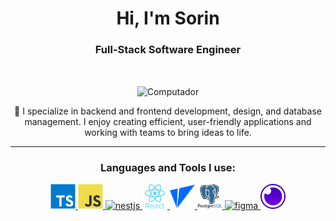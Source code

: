 <h1 align="center">Hi, I'm Sorin</h1>
<h3 align="center">Full-Stack Software Engineer</h3>
<br>

<p align="center">
<img src="https://github.com/user-attachments/assets/eccd9703-182b-4d13-8baa-a6d74bb5e144" width="350px" align="center" alt="Computador">
</p>


<p align="center">
     🌟 I specialize in backend and frontend development, design, and database management. I enjoy creating efficient, user-friendly applications and working with teams to bring ideas to life.
</p>

<hr>
<h3 align="center">Languages and Tools I use:</h3>
</div>
<p align="center">
  <a href="https://www.typescriptlang.org/" target="_blank" rel="noreferrer"> <img src="https://raw.githubusercontent.com/devicons/devicon/master/icons/typescript/typescript-original.svg" alt="typescript" width="40" height="40"/> </a>
    <a href="https://developer.mozilla.org/en-US/docs/Web/JavaScript" target="_blank" rel="noreferrer"> <img src="https://raw.githubusercontent.com/devicons/devicon/master/icons/javascript/javascript-original.svg" alt="javascript" width="40" height="40"/> </a>
    <a href="https://nestjs.com/" target="_blank" rel="noreferrer"> <img src="https://static-00.iconduck.com/assets.00/nestjs-icon-512x510-9nvpcyc3.png" alt="nestjs" width="40" height="40"/> </a>
  <a href="https://reactjs.org/" target="_blank" rel="noreferrer"> <img src="https://raw.githubusercontent.com/devicons/devicon/master/icons/react/react-original-wordmark.svg" alt="react" width="40" height="40"/> </a>
   <a href="https://vitejs.dev/" target="_blank" rel="noreferrer"> <img src="https://github.com/devicons/devicon/blob/master/icons/vite/vite-original.svg" alt="figma" width="40" height="40"/> </a>
    <a href="https://www.postgresql.org" target="_blank" rel="noreferrer"> <img src="https://raw.githubusercontent.com/devicons/devicon/master/icons/postgresql/postgresql-original-wordmark.svg" alt="postgresql" width="40" height="40"/> </a>
    <a href="https://www.figma.com/" target="_blank" rel="noreferrer"> <img src="https://www.vectorlogo.zone/logos/figma/figma-icon.svg" alt="figma" width="40" height="40"/> </a>
  <a href="https://insomnia.rest/" target="_blank" rel="noreferrer"> <img src="https://github.com/devicons/devicon/blob/master/icons/insomnia/insomnia-original.svg" alt="figma" width="40" height="40"/> </a>

</p>
